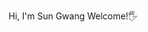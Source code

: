 Hi, I'm Sun Gwang Welcome!🖐️

<!--
## 📞 Contact 📞
<div style="display:flex; flex-direction:row;">

-->
